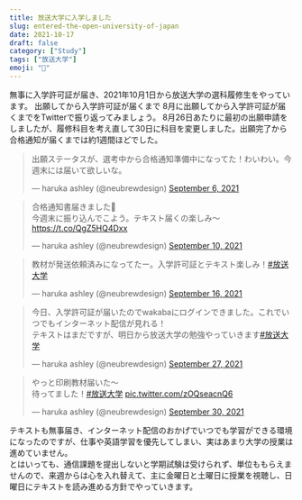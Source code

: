 ```yaml
---
title: 放送大学に入学しました
slug: entered-the-open-university-of-japan
date: 2021-10-17
draft: false
category: ["Study"]
tags: ["放送大学"]
emoji: "🏫"
---
```



無事に入学許可証が届き、2021年10月1日から放送大学の選科履修生をやっています。
出願してから入学許可証が届くまで
8月に出願してから入学許可証が届くまでをTwitterで振り返ってみましょう。
8月26日あたりに最初の出願申請をしましたが、履修科目を考え直して30日に科目を変更しました。出願完了から合格通知が届くまでは約1週間ほどでした。
<blockquote class="twitter-tweet"><p lang="ja" dir="ltr">出願ステータスが、選考中から合格通知準備中になってた！わいわい。今週末には届いて欲しいな。</p>&mdash; haruka ashley (@neubrewdesign) <a href="https://twitter.com/neubrewdesign/status/1434739465335939074?ref_src=twsrc%5Etfw">September 6, 2021</a></blockquote> <script async src="https://platform.twitter.com/widgets.js" charset="utf-8"></script>

<blockquote class="twitter-tweet"><p lang="ja" dir="ltr">合格通知書届きました💯<br>今週末に振り込んでこよう。テキスト届くの楽しみ〜 <a href="https://t.co/QgZ5HQ4Dxx">https://t.co/QgZ5HQ4Dxx</a></p>&mdash; haruka ashley (@neubrewdesign) <a href="https://twitter.com/neubrewdesign/status/1436160465978081303?ref_src=twsrc%5Etfw">September 10, 2021</a></blockquote> <script async src="https://platform.twitter.com/widgets.js" charset="utf-8"></script>

<blockquote class="twitter-tweet"><p lang="ja" dir="ltr">教材が発送依頼済みになってたー。入学許可証とテキスト楽しみ！<a href="https://twitter.com/hashtag/%E6%94%BE%E9%80%81%E5%A4%A7%E5%AD%A6?src=hash&amp;ref_src=twsrc%5Etfw">#放送大学</a></p>&mdash; haruka ashley (@neubrewdesign) <a href="https://twitter.com/neubrewdesign/status/1438499030196113418?ref_src=twsrc%5Etfw">September 16, 2021</a></blockquote> <script async src="https://platform.twitter.com/widgets.js" charset="utf-8"></script>


<blockquote class="twitter-tweet"><p lang="ja" dir="ltr">今日、入学許可証が届いたのでwakabaにログインできました。これでいつでもインターネット配信が見れる！<br>テキストはまだですが、明日から放送大学の勉強やっていきます<a href="https://twitter.com/hashtag/%E6%94%BE%E9%80%81%E5%A4%A7%E5%AD%A6?src=hash&amp;ref_src=twsrc%5Etfw">#放送大学</a></p>&mdash; haruka ashley (@neubrewdesign) <a href="https://twitter.com/neubrewdesign/status/1442472520662220806?ref_src=twsrc%5Etfw">September 27, 2021</a></blockquote> <script async src="https://platform.twitter.com/widgets.js" charset="utf-8"></script>


<blockquote class="twitter-tweet"><p lang="ja" dir="ltr">やっと印刷教材届いた〜<br>待ってました！<a href="https://twitter.com/hashtag/%E6%94%BE%E9%80%81%E5%A4%A7%E5%AD%A6?src=hash&amp;ref_src=twsrc%5Etfw">#放送大学</a> <a href="https://t.co/zOQseacnQ6">pic.twitter.com/zOQseacnQ6</a></p>&mdash; haruka ashley (@neubrewdesign) <a href="https://twitter.com/neubrewdesign/status/1443434966721830913?ref_src=twsrc%5Etfw">September 30, 2021</a></blockquote> <script async src="https://platform.twitter.com/widgets.js" charset="utf-8"></script>

テキストも無事届き、インターネット配信のおかげでいつでも学習ができる環境になったのですが、仕事や英語学習を優先してしまい、実はあまり大学の授業は進めていません。  
とはいっても、通信課題を提出しないと学期試験は受けられず、単位ももらえませんので、来週からは心を入れ替えて、主に金曜日と土曜日に授業を視聴し、日曜日にテキストを読み進める方針でやっていきます。